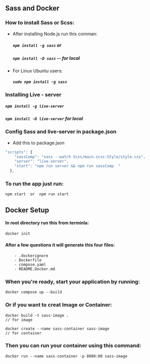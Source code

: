 ## Sass and Docker

### How to install Sass or Scss:

- After installing Node.js run this comman:

  ##### `npm install -g sass` or

  ##### `npm install -D sass` -- for local

- For Linux Ubuntu users:
  ##### `sudo npm install -g sass`

### Installing Live - server

##### `npm install -g live-server`

##### `npm install -D live-server` for local

### Config Sass and live-server in package.json

- Add this to package.json

```js
"scripts": {
    "sassComp": "sass --watch Scss/main.scss:Style/style.css",
    "server": "live-server",
    "start": "npm run server && npm run sassComp  "
  },
```

### To run the app just run:

```js
npm start  or  npm run start
```

##

## Docker Setup

#### In root directory run this from terminla:

```js
docker init
```

#### After a few questions it will generate this four files:

```
    - .dockerignore
    - Dockerfile
    - compose.yaml
    - README.Docker.md
```

### When you're ready, start your application by running:

```
docker compose up --build
```

### Or if you want to creat Image or Container:

```
docker build -t sass-image .
// for image
```

```
docker create --name sass-container sass-image
// for container
```

### Then you can run your container using this command:

```
docker run --name sass-container -p 8080:80 sass-image
```
